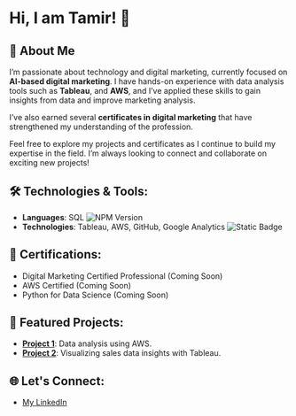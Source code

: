 # Hi, I am Tamir! 👋

## 👤 About Me
I’m passionate about technology and digital marketing, currently focused on **AI-based digital marketing**. I have hands-on experience with data analysis tools such as **Tableau**, and **AWS**, and I’ve applied these skills to gain insights from data and improve marketing analysis. 

I’ve also earned several **certificates in digital marketing** that have strengthened my understanding of the profession. 

Feel free to explore my projects and certificates as I continue to build my expertise in the field. I’m always looking to connect and collaborate on exciting new projects!

## 🛠️ Technologies & Tools:
- **Languages**: SQL
![NPM Version](https://img.shields.io/npm/v/java?style=flat-square&labelColor=red&color=green)
- **Technologies**: Tableau, AWS, GitHub, Google Analytics
![Static Badge](https://img.shields.io/badge/data-analytics-blue)

## 📜 Certifications:
- Digital Marketing Certified Professional (Coming Soon)
- AWS Certified (Coming Soon)
- Python for Data Science (Coming Soon)

## 🚀 Featured Projects:
- [**Project 1**](link): Data analysis using AWS.
- [**Project 2**](link): Visualizing sales data insights with Tableau.

## 🌐 Let's Connect:
- [My LinkedIn](https://www.linkedin.com/in/tamir-jargalsaikhan/)





